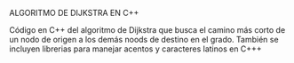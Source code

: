 ALGORITMO DE DIJKSTRA EN C++

Código en C++ del algoritmo de Dijkstra que busca el camino más corto de un nodo de origen a los demás noods de destino
en el grado.
También se incluyen librerias para manejar acentos y caracteres latinos en C+++
